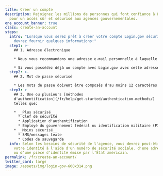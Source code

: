```yaml
---
title: Créer un compte
description: Rejoignez les millions de personnes qui font confiance à Login.gov
  pour un accès sûr et sécurisé aux agences gouvernementales.
one_account_banner: true
class: create-an-account
steps:
  intro: "Lorsque vous serez prêt à créer votre compte Login.gov sécurisé, vous
    devrez fournir quelques informations:"
  step1: >-
    ## 1. Adresse électronique

    * Nous vous recommandons une adresse e-mail personnelle à laquelle vous pourrez toujours accéder plutôt qu'une adresse e-mail professionnelle.

    * Si vous possédez déjà un compte avec Login.gov avec cette adresse e-mail, nous vous enverrons un e-mail pour vous indiquer comment réinitialiser votre mot de passe et accéder au compte.
  step2: >-
    ## 2. Mot de passe sécurisé

    * Les mots de passe doivent être composés d'au moins 12 caractères et ne doivent pas inclure des mots ou des phrases couramment utilisés.
  step3: >
    ## 3. Une ou plusieurs [méthodes
    d'authentification](/fr/help/get-started/authentication-methods/)
    telles que:

    * __Plus sécurisé__
      * Clef de sécurité
      * Application d'authentification
      * Employé du gouvernement fédéral ou identification militaire (PIV/CAC)
    * __Moins sécurisé__
      * SMS/messages texte
      * Codes de sauvegarde
  info: Selon les besoins de sécurité de l'agence, vous devrez peut-être prouver
    votre identité à l'aide d'un numéro de sécurité sociale, d'une adresse et /
    ou d'une pièce d'identité émise par l'État américain.
permalink: /fr/create-an-account/
twitter_card: large
image: /assets/img/login-gov-600x314.png
---
```

